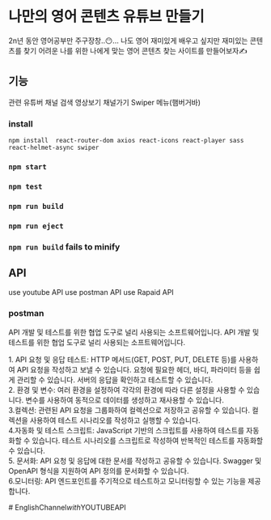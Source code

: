 # 나만의 영어 콘텐츠 유튜브 만들기
2n년 동안 영어공부만 주구장창..😶...
나도 영어 재미있게 배우고 싶지만 재미있는 콘텐츠를 찾기 어려운 나를 위한 나에게 맞는 영어 콘텐츠 찾는 사이트를 만들어보자✍

## 기능
관련 유튜버 채널
검색
영상보기
채널가기
Swiper
메뉴(햄버거바)


### install
`npm install 
 react-router-dom axios react-icons react-player sass react-helmet-async swiper`

### `npm start`
### `npm test`
### `npm run build`
### `npm run eject`
### `npm run build` fails to minify

## API
use youtube API
use postman API
use Rapaid API

### postman
<p>API 개발 및 테스트를 위한 협업 도구로 널리 사용되는 소프트웨어입니다. API 개발 및 테스트를 위한 협업 도구로 널리 사용되는 소프트웨어입니다.</p>
1. API 요청 및 응답 테스트:
HTTP 메서드(GET, POST, PUT, DELETE 등)를 사용하여 API 요청을 작성하고 보낼 수 있습니다.
요청에 필요한 헤더, 바디, 파라미터 등을 쉽게 관리할 수 있습니다.
서버의 응답을 확인하고 테스트할 수 있습니다.
<br>
2. 환경 및 변수:
여러 환경을 설정하여 각각의 환경에 따라 다른 설정을 사용할 수 있습니다.
변수를 사용하여 동적으로 데이터를 생성하고 재사용할 수 있습니다.
<br>
3.컬렉션:
관련된 API 요청을 그룹화하여 컬렉션으로 저장하고 공유할 수 있습니다.
컬렉션을 사용하여 테스트 시나리오를 작성하고 실행할 수 있습니다.
<br>
4.자동화 및 테스트 스크립트:
JavaScript 기반의 스크립트를 사용하여 테스트를 자동화할 수 있습니다.
테스트 시나리오를 스크립트로 작성하여 반복적인 테스트를 자동화할 수 있습니다.
<br>
5. 문서화:
API 요청 및 응답에 대한 문서를 작성하고 공유할 수 있습니다.
Swagger 및 OpenAPI 형식을 지원하여 API 정의를 문서화할 수 있습니다.
<br>
6.모니터링:
API 엔드포인트를 주기적으로 테스트하고 모니터링할 수 있는 기능을 제공합니다.

                                      

#   E n g l i s h C h a n n e l _ w i t h _ Y O U T U B E A P I  
 